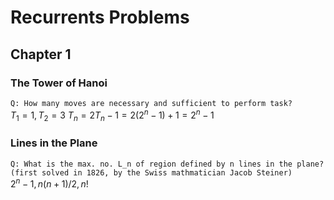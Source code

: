 # Recurrents Problems

## Chapter 1
### The Tower of Hanoi
`Q: How many moves are necessary and sufficient to perform task?`  
$T_1 = 1, T_2 = 3$
$T_n = 2T_n-1 = 2(2^n-1) + 1 = 2^n - 1$

### Lines in the Plane
`Q: What is the max. no. L_n of region defined by n lines in the plane?`  
`(first solved in 1826, by the Swiss mathmatician Jacob Steiner)`  
$2^n - 1, n(n+1)/2, n!$
